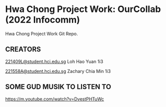 # Hwa Chong Project Work: OurCollab (2022 Infocomm)
Hwa Chong Project Work Git Repo.


## CREATORS
221409L@student.hci.edu.sg Loh Hao Yuan 1i3

221558A@student.hci.edu.sg Zachary Chia Min 1i3

## SOME GUD MUSIK TO LISTEN TO
https://m.youtube.com/watch?v=DvestPHTuWc
